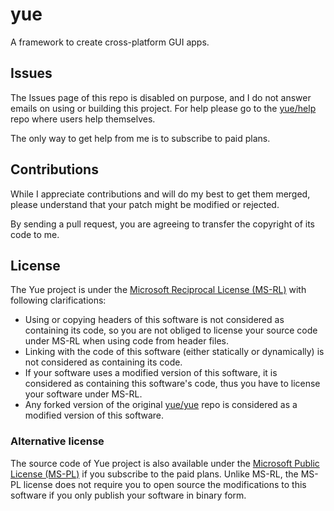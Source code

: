 # yue

A framework to create cross-platform GUI apps.

## Issues

The Issues page of this repo is disabled on purpose, and I do not answer emails
on using or building this project. For help please go to the
[yue/help](https://github.com/yue/help) repo where users help themselves.

The only way to get help from me is to subscribe to paid plans.

## Contributions

While I appreciate contributions and will do my best to get them merged, please
understand that your patch might be modified or rejected.

By sending a pull request, you are agreeing to transfer the copyright of its
code to me.

## License

The Yue project is under the [Microsoft Reciprocal License (MS-RL)][ms-rl]
with following clarifications:

* Using or copying headers of this software is not considered as containing
  its code, so you are not obliged to license your source code under MS-RL
  when using code from header files.
* Linking with the code of this software (either statically or dynamically) is
  not considered as containing its code.
* If your software uses a modified version of this software, it is considered
  as containing this software's code, thus you have to license your software
  under MS-RL.
* Any forked version of the original [yue/yue](https://github.com/yue/yue) repo
  is considered as a modified version of this software.

### Alternative license

The source code of Yue project is also available under the [Microsoft Public
License (MS-PL)][ms-pl] if you subscribe to the paid plans. Unlike MS-RL,
the MS-PL license does not require you to open source the modifications to this
software if you only publish your software in binary form.

[ms-rl]: https://github.com/yue/yue/blob/master/LICENSE
[ms-pl]: https://opensource.org/licenses/MS-PL
